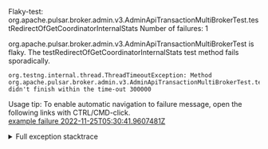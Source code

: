         
Flaky-test: org.apache.pulsar.broker.admin.v3.AdminApiTransactionMultiBrokerTest.testRedirectOfGetCoordinatorInternalStats
Number of failures: 1

org.apache.pulsar.broker.admin.v3.AdminApiTransactionMultiBrokerTest is flaky. The testRedirectOfGetCoordinatorInternalStats test method fails sporadically.

```
org.testng.internal.thread.ThreadTimeoutException: Method org.apache.pulsar.broker.admin.v3.AdminApiTransactionMultiBrokerTest.testRedirectOfGetCoordinatorInternalStats() didn't finish within the time-out 300000
```

Usage tip: To enable automatic navigation to failure message, open the following links with CTRL/CMD-click.  
[example failure 2022-11-25T05:30:41.9607481Z](https://github.com/apache/pulsar/actions/runs/3539262113/jobs/5953699333#step:10:1362)  


<details>
<summary>Full exception stacktrace</summary>
<code><pre>
org.testng.internal.thread.ThreadTimeoutException: Method org.apache.pulsar.broker.admin.v3.AdminApiTransactionMultiBrokerTest.testRedirectOfGetCoordinatorInternalStats() didn't finish within the time-out 300000
	at java.base@17.0.5/jdk.internal.misc.Unsafe.park(Native Method)
	at java.base@17.0.5/java.util.concurrent.locks.LockSupport.parkNanos(LockSupport.java:252)
	at java.base@17.0.5/java.util.concurrent.CompletableFuture$Signaller.block(CompletableFuture.java:1866)
	at java.base@17.0.5/java.util.concurrent.ForkJoinPool.unmanagedBlock(ForkJoinPool.java:3463)
	at java.base@17.0.5/java.util.concurrent.ForkJoinPool.managedBlock(ForkJoinPool.java:3434)
	at java.base@17.0.5/java.util.concurrent.CompletableFuture.timedGet(CompletableFuture.java:1939)
	at java.base@17.0.5/java.util.concurrent.CompletableFuture.get(CompletableFuture.java:2095)
	at app//org.apache.pulsar.broker.resources.BaseResources.create(BaseResources.java:128)
	at app//org.apache.pulsar.broker.resources.NamespaceResources$PartitionedTopicResources.createPartitionedTopic(NamespaceResources.java:243)
	at app//org.apache.pulsar.broker.admin.v3.AdminApiTransactionMultiBrokerTest.testRedirectOfGetCoordinatorInternalStats(AdminApiTransactionMultiBrokerTest.java:61)
	at java.base@17.0.5/jdk.internal.reflect.NativeMethodAccessorImpl.invoke0(Native Method)
	at java.base@17.0.5/jdk.internal.reflect.NativeMethodAccessorImpl.invoke(NativeMethodAccessorImpl.java:77)
	at java.base@17.0.5/jdk.internal.reflect.DelegatingMethodAccessorImpl.invoke(DelegatingMethodAccessorImpl.java:43)
	at java.base@17.0.5/java.lang.reflect.Method.invoke(Method.java:568)
	at app//org.testng.internal.invokers.MethodInvocationHelper.invokeMethod(MethodInvocationHelper.java:139)
	at app//org.testng.internal.invokers.InvokeMethodRunnable.runOne(InvokeMethodRunnable.java:47)
	at app//org.testng.internal.invokers.InvokeMethodRunnable.call(InvokeMethodRunnable.java:76)
	at app//org.testng.internal.invokers.InvokeMethodRunnable.call(InvokeMethodRunnable.java:11)
	at java.base@17.0.5/java.util.concurrent.FutureTask.run(FutureTask.java:264)
	at java.base@17.0.5/java.util.concurrent.ThreadPoolExecutor.runWorker(ThreadPoolExecutor.java:1136)
	at java.base@17.0.5/java.util.concurrent.ThreadPoolExecutor$Worker.run(ThreadPoolExecutor.java:635)
	at java.base@17.0.5/java.lang.Thread.run(Thread.java:833)

</pre></code>
</details>

